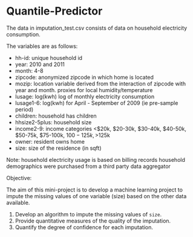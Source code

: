 # Quantile-Predictor

The data in imputation_test.csv consists of data on household electricity consumption.

The variables are as follows:
- hh-id: unique household id
- year: 2010 and 2011
- month: 4-8
- zipcode: anonymized zipcode in which home is located
- mozip: location variable derived from the interaction of zipcode with year and month. proxies for local humidity/temperature
- lusage: log(kwh) log of monthly electricity consumption
- lusage1-6: log(kwh) for April - September of 2009 (ie pre-sample period)
- children: household has children
- hhsize2-5plus: household size
- income2-9: income categories <$20k, $20-30k, $30-40k, $40-50k, $50-75k, $75-100k, $100-125k, >$125k
- owner: resident owns home
- size: size of the residence (in sqft)

Note: 
household electricity usage is based on billing records
household demographics were purchased from a third party data aggregator


Objective:

The aim of this mini-project is to develop a machine learning project to impute the missing values of one variable (size) based on the other data available.

1. Develop an algorithm to impute the missing values of `size`.
2. Provide quantitative measures of the quality of the imputation.
3. Quantify the degree of confidence for each imputation.
